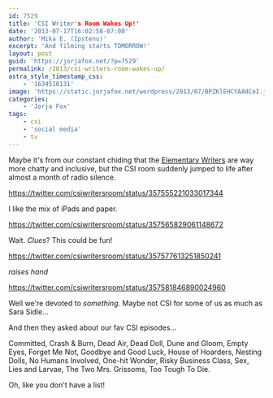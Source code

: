 ```yaml
---
id: 7529
title: 'CSI Writer's Room Wakes Up!'
date: '2013-07-17T16:02:58-07:00'
author: 'Mika E. (Ipstenu)'
excerpt: 'And filming starts TOMORROW!'
layout: post
guid: 'https://jorjafox.net/?p=7529'
permalink: /2013/csi-writers-room-wakes-up/
astra_style_timestamp_css:
    - '1634510131'
image: 'https://static.jorjafox.net/wordpress/2013/07/BPZKlEHCYAAdCeI.jpeg'
categories:
    - 'Jorja Fox'
tags:
    - csi
    - 'social media'
    - tv
---
```


Maybe it's from our constant chiding that the <a href="https://twitter.com/ELEMENTARYStaff">Elementary Writers</a> are way more chatty and inclusive, but the CSI room suddenly jumped to life after almost a month of radio silence.

https://twitter.com/csiwritersroom/status/357555221033017344

I like the mix of iPads and paper.

https://twitter.com/csiwritersroom/status/357565829061148672

Wait. _Clues_? This could be fun!

https://twitter.com/csiwritersroom/status/357577613251850241

*raises hand*

https://twitter.com/csiwritersroom/status/357581846890024960

Well we're devoted to _something_. Maybe not CSI for some of us as much as Sara Sidle...

And then they asked about our fav CSI episodes...

Committed, Crash &amp; Burn, Dead Air, Dead Doll, Dune and Gloom, Empty Eyes, Forget Me Not, Goodbye and Good Luck, House of Hoarders, Nesting Dolls, No Humans Involved, One-hit Wonder, Risky Business Class, Sex, Lies and Larvae, The Two Mrs. Grissoms, Too Tough To Die.

Oh, like you don't have a list!
